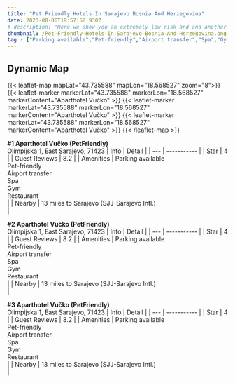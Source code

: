 ```yaml
---
title: "Pet Friendly Hotels In Sarajevo Bosnia And Herzegovina"
date: 2023-08-06T19:57:58.930Z
# description: "Here we show you an extremely low risk and and another medium risk approach to earn passive income "
thumbnail: /Pet-Friendly-Hotels-In-Sarajevo-Bosnia-And-Herzegovina.png
tag : ["Parking available","Pet-friendly","Airport transfer","Spa","Gym","Restaurant"]
---
```


## Dynamic Map
{{< leaflet-map  mapLat="43.735588" mapLon="18.568527" zoom="8">}}
    {{< leaflet-marker markerLat="43.735588" markerLon="18.568527" markerContent="Aparthotel Vučko" >}}
    {{< leaflet-marker markerLat="43.735588" markerLon="18.568527" markerContent="Aparthotel Vučko" >}}
    {{< leaflet-marker markerLat="43.735588" markerLon="18.568527" markerContent="Aparthotel Vučko" >}}
{{< /leaflet-map >}}


**#1 Aparthotel Vučko (PetFriendly)**<br>Olimpijska 1, East Sarajevo, 71423
| Info | Detail |
| --- | ----------- |
| Star | 4 |
| Guest Reviews | 8.2 |
| Amenities | Parking available<br>Pet-friendly<br>Airport transfer<br>Spa<br>Gym<br>Restaurant<br> |
| Nearby | 13 miles to Sarajevo (SJJ-Sarajevo Intl.)<br> |

**#2 Aparthotel Vučko (PetFriendly)**<br>Olimpijska 1, East Sarajevo, 71423
| Info | Detail |
| --- | ----------- |
| Star | 4 |
| Guest Reviews | 8.2 |
| Amenities | Parking available<br>Pet-friendly<br>Airport transfer<br>Spa<br>Gym<br>Restaurant<br> |
| Nearby | 13 miles to Sarajevo (SJJ-Sarajevo Intl.)<br> |

**#3 Aparthotel Vučko (PetFriendly)**<br>Olimpijska 1, East Sarajevo, 71423
| Info | Detail |
| --- | ----------- |
| Star | 4 |
| Guest Reviews | 8.2 |
| Amenities | Parking available<br>Pet-friendly<br>Airport transfer<br>Spa<br>Gym<br>Restaurant<br> |
| Nearby | 13 miles to Sarajevo (SJJ-Sarajevo Intl.)<br> |

